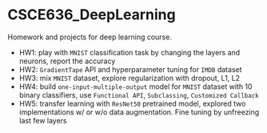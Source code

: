 # CSCE636_DeepLearning
Homework and projects for deep learning course.

* HW1: play with `MNIST` classification task by changing the layers and neurons, report the accuracy
* HW2: `GradientTape` API and hyperparameter tuning for `IMDB` dataset
* HW3: mix `MNIST` dataset, explore regularization with dropout, L1, L2 
* HW4: build `one-input-multiple-output` model for `MNIST` dataset with 10 binary classifiers, use `Functional API`, `Subclassing`, `Customized Callback`
* HW5: transfer learning with `ResNet50` pretrained model, explored two implementations w/ or w/o data augmentation. Fine tuning by unfreezing last few layers